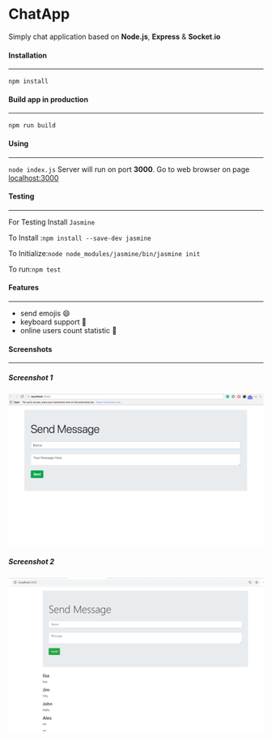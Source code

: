 # ChatApp
Simply chat application based on **Node.js**, **Express** & **Socket**.**io** 

#### Installation
---
`npm install`

#### Build app in production
---
`npm run build`

#### Using
---
`node index.js`
Server will run on port **3000**. Go to web browser on page [localhost:3000](http://localhost:3000)


#### Testing
---
For Testing Install `Jasmine` 

To Install :`npm install --save-dev jasmine`

To Initialize:`node node_modules/jasmine/bin/jasmine init`

To run:`npm test`

#### Features
---
* send emojis :smile:
* keyboard support :musical_keyboard:
* online users count statistic :ghost:

#### Screenshots
---
##### Screenshot 1
![Img1](https://github.com/Kuljeet-123/Chat-App-Using-Node.js/blob/master/images/img.png?raw=true)

##### Screenshot 2

![Img2](https://github.com/Kuljeet-123/Chat-App-Using-Node.js/blob/master/images/img2.png?raw=true)
